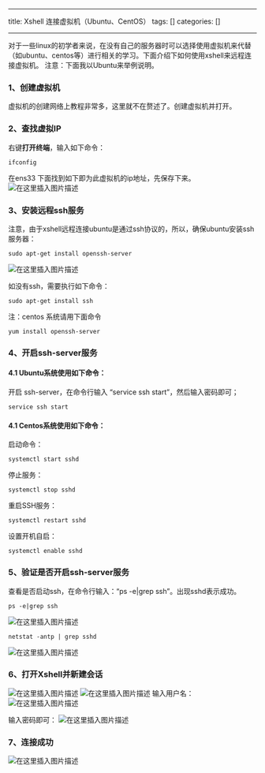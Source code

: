 
--- 
title:  Xshell 连接虚拟机（Ubuntu、CentOS） 
tags: []
categories: [] 

---
对于一些linux的初学者来说，在没有自己的服务器时可以选择使用虚拟机来代替（如ubuntu、centos等）进行相关的学习。下面介绍下如何使用xshell来远程连接虚拟机。 注意：下面我以Ubuntu来举例说明。

### 1、创建虚拟机

虚拟机的创建网络上教程非常多，这里就不在赘述了。创建虚拟机并打开。

### 2、查找虚拟IP

右键**打开终端**，输入如下命令：

```
ifconfig

```

在ens33 下面找到如下即为此虚拟机的ip地址，先保存下来。 <img src="https://img-blog.csdnimg.cn/94353151d4784aab809d065674fb96c5.png" alt="在这里插入图片描述">

### 3、安装远程ssh服务

注意，由于xshell远程连接ubuntu是通过ssh协议的，所以，确保ubuntu安装ssh服务器：

```
sudo apt-get install openssh-server

```

<img src="https://img-blog.csdnimg.cn/ecb12994c9724681a7aa575ad7f53d98.png" alt="在这里插入图片描述">

如没有ssh，需要执行如下命令：

```
sudo apt-get install ssh

```

注：centos 系统请用下面命令

```
yum install openssh-server

```

### 4、开启ssh-server服务

#### 4.1 Ubuntu系统使用如下命令：

开启 ssh-server，在命令行输入 “service ssh start”，然后输入密码即可；

```
service ssh start

```

#### 4.1 Centos系统使用如下命令：

启动命令：

```
systemctl start sshd

```

停止服务：

```
systemctl stop sshd 

```

重启SSH服务：

```
systemctl restart sshd 

```

设置开机自启：

```
systemctl enable sshd

```

### 5、验证是否开启ssh-server服务

查看是否启动ssh，在命令行输入：“ps -e|grep ssh”。出现sshd表示成功。

```
ps -e|grep ssh

```

<img src="https://img-blog.csdnimg.cn/a1c3035d3f3b4e71a9813235c9e68205.png" alt="在这里插入图片描述">

```
netstat -antp | grep sshd

```

<img src="https://img-blog.csdnimg.cn/1483f9998612494eb0b954fd4a8dc14e.png" alt="在这里插入图片描述">

### 6、打开Xshell并新建会话

<img src="https://img-blog.csdnimg.cn/d8138417c018488a9f61ce6b36bab21a.png" alt="在这里插入图片描述"> <img src="https://img-blog.csdnimg.cn/0b3409a51775443f8f460d0cea3034eb.png" alt="在这里插入图片描述"> 输入用户名： <img src="https://img-blog.csdnimg.cn/208fd4af4f9445d2aeef8eef48f37cf7.png" alt="在这里插入图片描述">

输入密码即可： <img src="https://img-blog.csdnimg.cn/dbcf6bffda2441068a941d3a0b226c77.png" alt="在这里插入图片描述">

### 7、连接成功

<img src="https://img-blog.csdnimg.cn/ee872a21b8b14645a0e5d2e8966f118c.png" alt="在这里插入图片描述">
